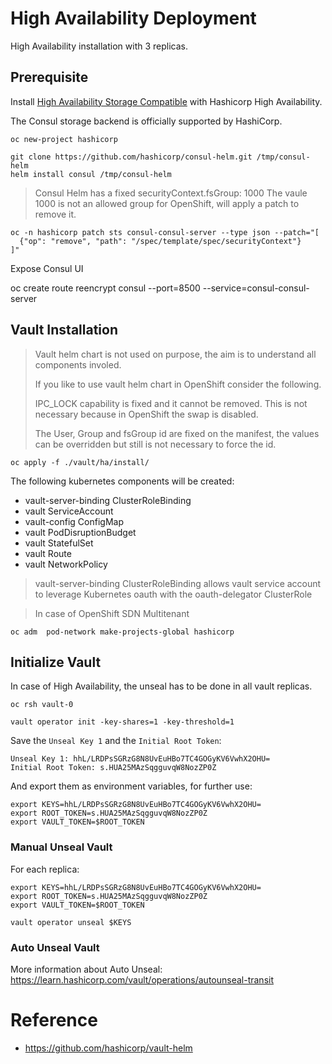 # High Availability Deployment

High Availability installation with 3 replicas.

## Prerequisite

Install [High Availability Storage Compatible](https://www.vaultproject.io/docs/configuration/storage) with Hashicorp High Availability.

The Consul storage backend is officially supported by HashiCorp.

```
oc new-project hashicorp

git clone https://github.com/hashicorp/consul-helm.git /tmp/consul-helm
helm install consul /tmp/consul-helm
```

>
> Consul Helm has a fixed securityContext.fsGroup: 1000
> The vaule 1000 is not an allowed group for OpenShift, will apply a patch to remove it.
>

```
oc -n hashicorp patch sts consul-consul-server --type json --patch="[
  {"op": "remove", "path": "/spec/template/spec/securityContext"}
]"
```

Expose Consul UI

oc create route reencrypt consul --port=8500 --service=consul-consul-server

## Vault Installation

>
> Vault helm chart is not used on purpose, the aim is to understand all components involed.
>
> If you like to use vault helm chart in OpenShift consider the following.
>
> IPC_LOCK capability is fixed and it cannot be removed. This is not necessary because in OpenShift the swap is disabled.
>
> The User, Group and fsGroup id are fixed on the manifest, the values can be overridden but still is not necessary to force the id.
>


```
oc apply -f ./vault/ha/install/
```

The following kubernetes components will be created:

* vault-server-binding ClusterRoleBinding
* vault ServiceAccount
* vault-config ConfigMap
* vault PodDisruptionBudget
* vault StatefulSet
* vault Route
* vault NetworkPolicy


>
> vault-server-binding ClusterRoleBinding allows vault service account to leverage Kubernetes oauth with the oauth-delegator ClusterRole
>

>
> In case of OpenShift SDN Multitenant
>

```
oc adm  pod-network make-projects-global hashicorp
```


## Initialize Vault

In case of High Availability, the unseal has to be done in all vault replicas. 

```
oc rsh vault-0

vault operator init -key-shares=1 -key-threshold=1
```

Save the `Unseal Key 1` and the `Initial Root Token`:

```
Unseal Key 1: hhL/LRDPsSGRzG8N8UvEuHBo7TC4GOGyKV6VwhX2OHU=
Initial Root Token: s.HUA25MAzSqgguvqW8NozZP0Z

```

And export them as environment variables, for further use:

```
export KEYS=hhL/LRDPsSGRzG8N8UvEuHBo7TC4GOGyKV6VwhX2OHU=
export ROOT_TOKEN=s.HUA25MAzSqgguvqW8NozZP0Z
export VAULT_TOKEN=$ROOT_TOKEN
```

### Manual Unseal Vault

For each replica:

```
export KEYS=hhL/LRDPsSGRzG8N8UvEuHBo7TC4GOGyKV6VwhX2OHU=
export ROOT_TOKEN=s.HUA25MAzSqgguvqW8NozZP0Z
export VAULT_TOKEN=$ROOT_TOKEN

vault operator unseal $KEYS
```

### Auto Unseal Vault

More information about Auto Unseal: https://learn.hashicorp.com/vault/operations/autounseal-transit


# Reference
* https://github.com/hashicorp/vault-helm